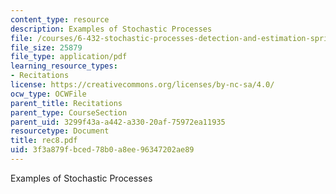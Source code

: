 ```yaml
---
content_type: resource
description: Examples of Stochastic Processes
file: /courses/6-432-stochastic-processes-detection-and-estimation-spring-2004/3f3a879fbced78b0a8ee96347202ae89_rec8.pdf
file_size: 25879
file_type: application/pdf
learning_resource_types:
- Recitations
license: https://creativecommons.org/licenses/by-nc-sa/4.0/
ocw_type: OCWFile
parent_title: Recitations
parent_type: CourseSection
parent_uid: 3299f43a-a442-a330-20af-75972ea11935
resourcetype: Document
title: rec8.pdf
uid: 3f3a879f-bced-78b0-a8ee-96347202ae89
---
```

Examples of Stochastic Processes